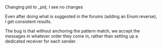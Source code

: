 Changing pid to \_pid, I see no changes

Even after doing what is suggested in the forums (adding an Enum.reverse),
I get consistent results.

The bug is that without anchoring the pattern match, we accept the messages
in whatever order they come in, rather than setting up a dedicated receiver
for each sender.
